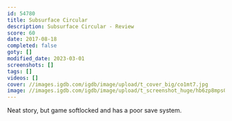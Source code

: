 ```yaml
---
id: 54780
title: Subsurface Circular
description: Subsurface Circular - Review
score: 60
date: 2017-08-18
completed: false
goty: []
modified_date: 2023-03-01
screenshots: []
tags: []
videos: []
cover: //images.igdb.com/igdb/image/upload/t_cover_big/co1mt7.jpg
image: //images.igdb.com/igdb/image/upload/t_screenshot_huge/hb6zp8mps0qof14owjlm.jpg
---
```

Neat story, but game softlocked and has a poor save system.